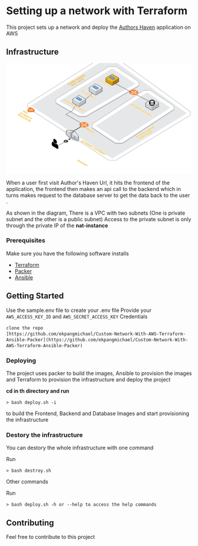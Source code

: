 
# Setting up a network with Terraform
This project sets up a network and deploy the <a href="https://github.com/andela/selene-ah-frontend">Authors Haven</a> application on AWS

## Infrastructure

<img src="images/infrastructure_image.png">

When a user first visit  Author's Haven Url, it hits the frontend of the application, the frontend then makes an api call to the backend which in turns makes request to the database server to get the data back to the user . 

As shown in the diagram, There is a VPC with two subnets (One is private subnet and the other is a public subnet)
Access to the private subnet is only through the private IP of the **nat-instance**

### Prerequisites

Make sure you have the following software installs

-   [Terraform](https://learn.hashicorp.com/terraform/getting-started/install.html)
- [Packer](https://packer.io/)
- [Ansible](https://www.ansible.com/)

## Getting Started

Use the sample.env file to create your .env file
Provide your `AWS_ACCESS_KEY_ID` and `AWS_SECRET_ACCESS_KEY` Credentials 

```
clone the repo
[https://github.com/ekpangmichael/Custom-Network-With-AWS-Terraform-Ansible-Packer](https://github.com/ekpangmichael/Custom-Network-With-AWS-Terraform-Ansible-Packer)
```


### Deploying

The project uses packer to build the images, Ansible to provision the images and Terraform to provision the infrastructure and deploy the project

**cd in th directory and run**
```
> bash deploy.sh -i
```
 to build the Frontend, Backend and Database Images and start provisioning the infrastructure 





### Destory the infrastructure

You can destory the whole infrastructure with one command

Run
```
> bash destroy.sh
```

Other commands

Run
```
> bash deploy.sh -h or --help to access the help commands
```



## Contributing

Feel free to contribute to this project
